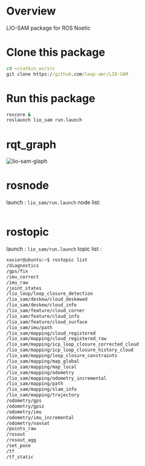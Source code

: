 # Overview
LIO-SAM package for ROS Noetic

# Clone this package
``` cmd
cd ~/catkin_ws/src
git clone https://github.com/leap-amr/LIO-SAM
```

# Run this package
``` cmd
roscore &
roslaunch lio_sam run.launch
```

# rqt_graph
![lio-sam-glaph](https://user-images.githubusercontent.com/37500115/235294461-ceee0398-caa2-4892-8a2d-e92d26930df7.png)


# rosnode
launch : `lio_sam/run.launch`
node list:
``` cmd
```

# rostopic
launch : `lio_sam/run.launch`
topic list :
``` cmd
xavier@ubuntu:~$ rostopic list
/diagnostics
/gps/fix
/imu_correct
/imu_raw
/joint_states
/lio_loop/loop_closure_detection
/lio_sam/deskew/cloud_deskewed
/lio_sam/deskew/cloud_info
/lio_sam/feature/cloud_corner
/lio_sam/feature/cloud_info
/lio_sam/feature/cloud_surface
/lio_sam/imu/path
/lio_sam/mapping/cloud_registered
/lio_sam/mapping/cloud_registered_raw
/lio_sam/mapping/icp_loop_closure_corrected_cloud
/lio_sam/mapping/icp_loop_closure_history_cloud
/lio_sam/mapping/loop_closure_constraints
/lio_sam/mapping/map_global
/lio_sam/mapping/map_local
/lio_sam/mapping/odometry
/lio_sam/mapping/odometry_incremental
/lio_sam/mapping/path
/lio_sam/mapping/slam_info
/lio_sam/mapping/trajectory
/odometry/gps
/odometry/gpsz
/odometry/imu
/odometry/imu_incremental
/odometry/navsat
/points_raw
/rosout
/rosout_agg
/set_pose
/tf
/tf_static
```




